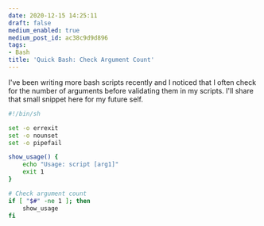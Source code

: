 ```yaml
---
date: 2020-12-15 14:25:11
draft: false
medium_enabled: true
medium_post_id: ac38c9d9d896
tags:
- Bash
title: 'Quick Bash: Check Argument Count'
---
```


I've been writing more bash scripts recently and I noticed that I often check for the number of arguments before validating them in my scripts. I'll share that small snippet here for my future self.

```bash
#!/bin/sh

set -o errexit
set -o nounset
set -o pipefail

show_usage() {
    echo "Usage: script [arg1]"
    exit 1
}

# Check argument count
if [ "$#" -ne 1 ]; then
    show_usage
fi

```